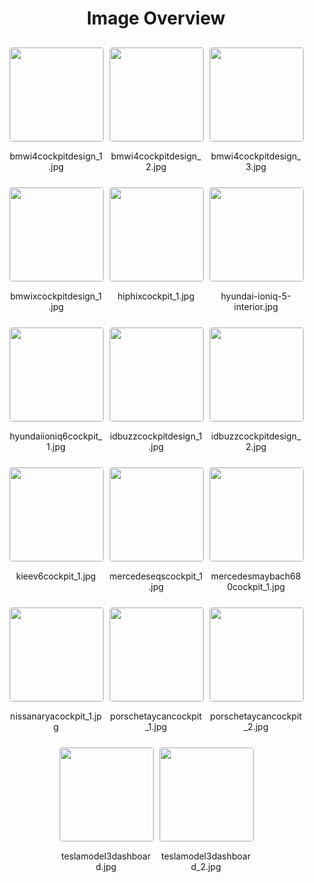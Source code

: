 <style>
    .image-gallery {
        display: flex;
        flex-wrap: wrap;
        gap: 10px;
        justify-content: center;
        padding: 10px;
    }
    .image-gallery img {
        width: 150px;
        height: auto;
        border: 1px solid #ddd;
        border-radius: 5px;
    }
    .image-gallery div {
        flex: 1 1 calc(33.333% - 20px); /* Three images per row on large screens */
        max-width: 150px;
        text-align: center;
    }
    @media (max-width: 768px) {
        .image-gallery div {
            flex: 1 1 calc(50% - 20px); /* Two images per row on medium screens */
        }
    }
    @media (max-width: 480px) {
        .image-gallery div {
            flex: 1 1 100%; /* One image per row on small screens */
        }
    }
</style>
<h1 style ="text-align: center;"> Image Overview </h1> <div class="image-gallery">
<div>
<img src="https://media.evkx.net/multimedia/technology/interior/cockpitdesign/bmwi4cockpitdesign_1_st.jpg">
<p>bmwi4cockpitdesign_1.jpg</p>
</div>
<div>
<img src="https://media.evkx.net/multimedia/technology/interior/cockpitdesign/bmwi4cockpitdesign_2_st.jpg">
<p>bmwi4cockpitdesign_2.jpg</p>
</div>
<div>
<img src="https://media.evkx.net/multimedia/technology/interior/cockpitdesign/bmwi4cockpitdesign_3_st.jpg">
<p>bmwi4cockpitdesign_3.jpg</p>
</div>
<div>
<img src="https://media.evkx.net/multimedia/technology/interior/cockpitdesign/bmwixcockpitdesign_1_st.jpg">
<p>bmwixcockpitdesign_1.jpg</p>
</div>
<div>
<img src="https://media.evkx.net/multimedia/technology/interior/cockpitdesign/hiphixcockpit_1_st.jpg">
<p>hiphixcockpit_1.jpg</p>
</div>
<div>
<img src="https://media.evkx.net/multimedia/technology/interior/cockpitdesign/hyundai-ioniq-5-interior_st.jpg">
<p>hyundai-ioniq-5-interior.jpg</p>
</div>
<div>
<img src="https://media.evkx.net/multimedia/technology/interior/cockpitdesign/hyundaiioniq6cockpit_1_st.jpg">
<p>hyundaiioniq6cockpit_1.jpg</p>
</div>
<div>
<img src="https://media.evkx.net/multimedia/technology/interior/cockpitdesign/idbuzzcockpitdesign_1_st.jpg">
<p>idbuzzcockpitdesign_1.jpg</p>
</div>
<div>
<img src="https://media.evkx.net/multimedia/technology/interior/cockpitdesign/idbuzzcockpitdesign_2_st.jpg">
<p>idbuzzcockpitdesign_2.jpg</p>
</div>
<div>
<img src="https://media.evkx.net/multimedia/technology/interior/cockpitdesign/kieev6cockpit_1_st.jpg">
<p>kieev6cockpit_1.jpg</p>
</div>
<div>
<img src="https://media.evkx.net/multimedia/technology/interior/cockpitdesign/mercedeseqscockpit_1_st.jpg">
<p>mercedeseqscockpit_1.jpg</p>
</div>
<div>
<img src="https://media.evkx.net/multimedia/technology/interior/cockpitdesign/mercedesmaybach680cockpit_1_st.jpg">
<p>mercedesmaybach680cockpit_1.jpg</p>
</div>
<div>
<img src="https://media.evkx.net/multimedia/technology/interior/cockpitdesign/nissanaryacockpit_1_st.jpg">
<p>nissanaryacockpit_1.jpg</p>
</div>
<div>
<img src="https://media.evkx.net/multimedia/technology/interior/cockpitdesign/porschetaycancockpit_1_st.jpg">
<p>porschetaycancockpit_1.jpg</p>
</div>
<div>
<img src="https://media.evkx.net/multimedia/technology/interior/cockpitdesign/porschetaycancockpit_2_st.jpg">
<p>porschetaycancockpit_2.jpg</p>
</div>
<div>
<img src="https://media.evkx.net/multimedia/technology/interior/cockpitdesign/teslamodel3dashboard_st.jpg">
<p>teslamodel3dashboard.jpg</p>
</div>
<div>
<img src="https://media.evkx.net/multimedia/technology/interior/cockpitdesign/teslamodel3dashboard_2_st.jpg">
<p>teslamodel3dashboard_2.jpg</p>
</div>
</div>
